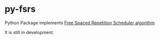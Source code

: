 # py-fsrs

Python Package implements [Free Spaced Repetition Scheduler algorithm](https://github.com/open-spaced-repetition/free-spaced-repetition-scheduler)

It is still in development.